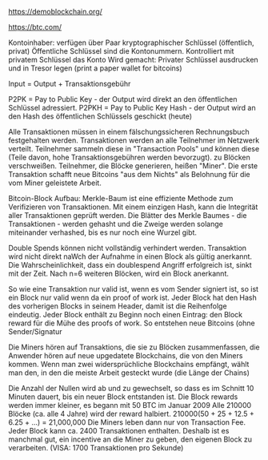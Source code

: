 https://demoblockchain.org/ 


https://btc.com/

Kontoinhaber: verfügen über Paar kryptographischer Schlüssel (öffentlich, privat)
Öffentliche Schlüssel sind die Kontonummern. Kontrolliert mit privatem Schlüssel das Konto
Wird gemacht: Privater Schlüssel ausdrucken und in Tresor legen (print a paper wallet for bitcoins)

Input = Output + Transaktionsgebühr

P2PK = Pay to Public Key - der Output wird direkt an den öffentlichen Schlüssel adressiert.
P2PKH = Pay to Public Key Hash - der Output wird an den Hash des öffentlichen Schlüssels geschickt (heute)

Alle Transaktionen müssen in einem fälschungssicheren Rechnungsbuch festgehalten werden.
Transaktionen werden an alle Teilnehmer im Netzwerk verteilt.
Teilnehmer sammeln diese in "Transaction Pools" und können diese (Teile davon, hohe Transaktionsgebühren werden bevorzugt).
zu Blöcken verschweißen. Teilnehmer, die Blöcke generieren, heißen "Miner". 
Die erste Transaktion schafft neue Bitcoins "aus dem Nichts"
als Belohnung für die vom Miner geleistete Arbeit.

Bitcoin-Block Aufbau: Merkle-Baum ist eine effiziente Methode zum Verifizieren von Transaktionen. Mit einem einzigen Hash, kann die Integrität aller Transaktionen geprüft werden. Die Blätter des Merkle Baumes - die Transaktionen - werden gehasht und die Zweige werden solange miteinander verhashed, bis es nur noch eine Wurzel gibt. 

Double Spends können nicht vollständig verhindert werden. Transaktion wird nicht direkt naWch der Aufnahme in einen Block als gültig anerkannt. Die Wahrscheinlichkeit, dass ein doublespend Angriff erfolgreich ist, sinkt mit der Zeit. Nach n=6 weiteren Blöcken, wird ein Block anerkannt.

So wie eine Transaktion nur valid ist, wenn es vom Sender signiert ist, so ist ein Block nur valid
wenn da ein proof of work ist.
Jeder Block hat den Hash des vorherigen Blocks in seinem Header, damit ist die Reihenfolge eindeutig. 
Jeder Block enthält zu Beginn noch einen Eintrag: den Block reward für die Mühe des proofs of work.
So entstehen neue Bitcoins (ohne Sender/Signatur

Die Miners hören auf Transaktions, die sie zu Blöcken zusammenfassen, die Anwender hören auf neue upgedatete Blockchains, die von den Miners kommen. Wenn man zwei widersprüchliche Blockchains empfängt, wählt man den, in den die meiste Arbeit gesteckt wurde (die Länge der Chains)

Die Anzahl der Nullen wird ab und zu gewechselt, so dass es im Schnitt 10 Minuten dauert, bis ein neuer
Block entstanden ist. Die Block rewards werden immer kleiner, es begann mit 50 BTC im Januar 2009
Alle 210000 Blöcke (ca. alle 4 Jahre) wird der reward halbiert.
210000(50 + 25 + 12.5 + 6.25 + ...) = 21,000,000
Die Miners leben dann nur von Transaction Fee. 
Jeder Block kann ca. 2400 Transaktionen enthalten. Deshalb ist es manchmal gut, ein incentive an die Miner zu geben, den eigenen Block zu verarbeiten. (VISA: 1700 Transaktionen pro Sekunde)
